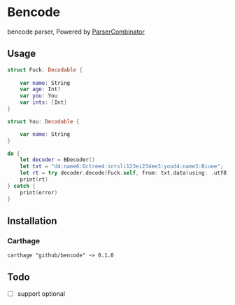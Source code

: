 # Bencode

bencode parser, Powered by [ParserCombinator](https://github.com/octree/ParserCombinator)





## Usage



```swift
struct Fuck: Decodable {
    
    var name: String
    var age: Int?
    var you: You
    var ints: [Int]
}

struct You: Decodable {

    var name: String
}

do {
    let decoder = BDecoder()
    let txt = "d4:name6:Octree4:intsli123ei234ee3:youd4:name3:Biuee";
    let rt = try decoder.decode(Fuck.self, from: txt.data(using: .utf8)!)
    print(rt)
} catch {
    print(error)
}
```





## Installation



### Carthage



```shell
carthage "github/bencode" ~> 0.1.0
```





## Todo



- [ ] support optional


